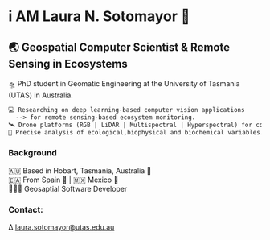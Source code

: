 # i AM Laura N. Sotomayor 🤠
## 🌏 Geospatial Computer Scientist & Remote Sensing in Ecosystems

🛸 PhD student in Geomatic Engineering at the University of Tasmania (UTAS) in Australia. <br/> 
```diff
💻 Researching on deep learning-based computer vision applications 
  --> for remote sensing-based ecosystem monitoring.
🛰️ Drone platforms (RGB | LiDAR | Multispectral | Hyperspectral) for collecting high-resolution imagery data.
🍃 Precise analysis of ecological,biophysical and biochemical variables.
```
### Background
🇦🇺 Based in Hobart, Tasmania, Australia 🦘 <br/> 
🇪🇦 From Spain 🐂 | 🇲🇽 Mexico 🦅 <br/> 
👩🏻‍💻 Geosaptial Software Developer

### Contact:
∆ <a href="mailto:laura.sotomayor@utas.edu.au">laura.sotomayor@utas.edu.au</a>
<!--
**LNSOTOM/LNSOTOM** is a ✨ _special_ ✨ repository because its `README.md` (this file) appears on your GitHub profile.

Here are some ideas to get you started:

- 🔭 I’m currently working on ...
- 🌱 I’m currently learning ...
- 👯 I’m looking to collaborate on ...
- 🤔 I’m looking for help with ...
- 💬 Ask me about ...
- 📫 How to reach me: ...
- 😄 Pronouns: ...
- ⚡ Fun fact: ...
-->
